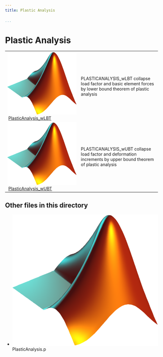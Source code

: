 ```yaml
---
title: Plastic Analysis

...
```


# Plastic Analysis

<table>
<tr><td><img src="../../../matlab_logo.png" alt="icon name" class="icon">&nbsp;<a href="PlasticAnalysis_wLBT">PlasticAnalysis_wLBT</a></td><td>PLASTICANALYSIS_wLBT collapse load factor and basic element forces by lower bound theorem of plastic analysis </td></tr><tr><td><img src="../../../matlab_logo.png" alt="icon name" class="icon">&nbsp;<a href="PlasticAnalysis_wUBT">PlasticAnalysis_wUBT</a></td><td>PLASTICANALYSIS_wUBT collapse load factor and deformation increments by upper bound theorem of plastic analysis </td></tr></table>

## Other files in this directory

<ul>
<li><img src="../../../matlab_logo.png" alt="icon name" class="icon">PlasticAnalysis.p</li></ul>
